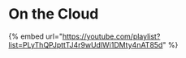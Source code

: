 # On the Cloud

{% embed url="https://youtube.com/playlist?list=PLyThQPJpttTJ4r9wUdlWi1DMty4nAT85d" %}



